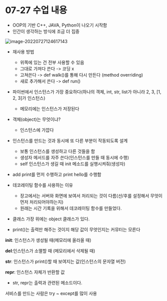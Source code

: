 # 07-27 수업 내용

- OOP의 기반 C++, JAVA, Python이 나오기 시작함
- 인간이 생각하는 방식에 조금 더 집중

![image-20220727124617143](C:\Users\SSAFY_SangChan\AppData\Roaming\Typora\typora-user-images\image-20220727124617143.png)

- 재사용 방법
  - 위쪽에 있는 건 전부 사용할 수 있음
  - 그대로 가져다 쓴다 -> 코딩 x
  - 고쳐쓴다 -> def walk()를 통해 다시 만든다 (method overriding)
  - 새로 추가해서 쓴다 -> def run()
- 파이썬에서 인스턴스가 가장 중요하다(하나의 객체, int, str, list가 아니라 2, 3, [1, 2, 3]가 인스턴스)
  - 메모리에는 인스턴스가 저장된다
- 객체(object)는 무엇이냐?
  - 인스턴스에 가깝다

- 인스턴스를 만드는 것과 동시에 또 다른 부분이 작동되도록 설계
  - 보통 인스턴스를 생성하고 다른 것들을 함
  - 생성자 메서드를 자주 쓴다(인스턴스를 만들 때 동시에 수행)
  - self 인스턴스가 생길 때 init 메소드를 실행시켜줘(생성자)
- add print를 먼저 수행하고 print hello를 수행함
- 데코레이팅 함수를 사용하는 이유
  - 장고에서는 서버와 화면에 보여서 처리되는 것이 다름(선/후를 설정해서 무엇이 먼저 처리되어야하는지)
  - 원래는 시간 기록을 위해서 데코레이팅 함수를 만들었다.

- 클래스 가장 위에는 object 클래스가 있다.
- print()는 출력만 해주는 것이지 해당 값이 무엇인지는 커뮤터는 모른다

__init__: 인스턴스가 생성될 때(메모리에 올라올 때)

__del__:인스턴스가 소멸할 때 (메모리에서 삭제될 때)

__str__: 인스턴스가 print()할 때 보여지는 값(인스턴스의 문자열 버전)

__repr__: 인스턴스 자체가 반환할 값

- str, repr는 출력과 관련된 메소드이다.

서비스를 만드는 사람은 try ~ except를 많이 사용

